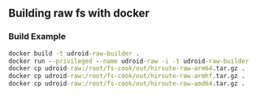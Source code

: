 ## Building raw fs with docker

### Build Example

```cmd
docker build -t udroid-raw-builder .
docker run --privileged --name udroid-raw -i -t udroid-raw-builder
docker cp udroid-raw:/root/fs-cook/out/hirsute-raw-arm64.tar.gz .
docker cp udroid-raw:/root/fs-cook/out/hirsute-raw-armhf.tar.gz .
docker cp udroid-raw:/root/fs-cook/out/hirsute-raw-amd64.tar.gz .
```
